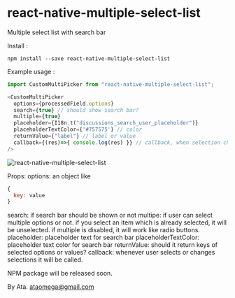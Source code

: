 # react-native-multiple-select-list
Multiple select list with search bar

Install :
```
npm install --save react-native-multiple-select-list
```
Example usage :
```javascript
import CustomMultiPicker from "react-native-multiple-select-list";

<CustomMultiPicker
  options={processedField.options}
  search={true} // should show search bar?
  multiple={true}
  placeholder={I18n.t("discussions_search_user_placeholder")}
  placeholderTextColor={'#757575'} // color
  returnValue={"label"} // label or value
  callback={(res)=>{ console.log(res) }} // callback, when selection changes.
/>
```

![react-native-multiple-select-list](https://raw.githubusercontent.com/ataomega/react-native-multiple-select-list/master/screenshot.png)


Props:
options: an object like
```javascript
{
  key: value
}
```
search: if search bar should be shown or not
multipe: if user can select multiple options or not. if you select an item which is already selected, it will be unselected. if multiple is disabled, it will work like radio buttons.
placeholder: placeholder text for search bar
placeholderTextColor: placeholder text color for search bar
returnValue: should it return keys of selected options or values?
callback: whenever user selects or changes selections it will be called.

NPM package will be released soon.

By Ata.
ataomega@gmail.com
